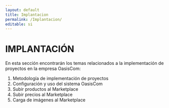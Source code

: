 ```yaml
---
layout: default
title: Implantacion
permalink: /Implantacion/
editable: si
---
```


# IMPLANTACIÓN

En esta sección encontrarán los temas relacionados a la implementación de proyectos en la empresa OasisCom:

1. Metodología de implementación de proyectos
2. Configuración y uso del sistema OasisCom
3. Subir productos al Marketplace
4. Subir precios al Marketplace
5. Carga de imágenes al Marketplace
